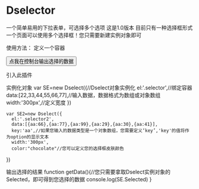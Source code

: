 # Dselector
一个简单易用的下拉表单，可选择多个选项
这是1.0版本 目前只有一种选择框形式
一个页面可以使用多个选择框！您只需要新建实例对象即可


使用方法：
定义一个容器
  <div class="selector"></div>
  <button class="button" onclick="getData()">点我在控制台输出选择的数据</button>

引入此插件
  <script src="Dselector.js" type="text/javascript"></script>

实例化对象
  var SE=new Dselect({//Dselect对象实例化
      el:'.selector',//绑定容器
      data:[22,33,44,55,66,77],//输入数据，数据格式为数组或对象数组
      width:'300px',//定义宽度
  })
  
  
    var SE2=new Dselect({
      el:'.selector2',
      data:[{aa:66},{aa:77},{aa:99},{aa:29},{aa:30},{aa:41}],
      key:'aa',//如果您输入的数据类型是一个对象数组，您需要定义‘key’,'key'的值将作为option的显示文本
      width:'300px',
      color:"chocolate"//您可以定义您的选择框皮肤颜色
  })
  
  
  输出选择的结果
    function getData(){//您只需要拿取Dselect实例对象的Selected，即可得到您选择的数据
      console.log(SE.Selected)
    }
